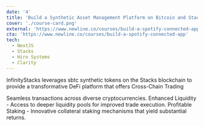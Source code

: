 ```yaml
---
date: '4'
title: 'Build a Synthetic Asset Management Platform on Bitcoin and Stacks'
cover: './course-card.png'
external: 'https://www.newline.co/courses/build-a-spotify-connected-app'
cta: 'https://www.newline.co/courses/build-a-spotify-connected-app'
tech:
  - NextJS
  - Stacks
  - Hiro Systems
  - Clarity
---
```


InfinityStacks leverages sbtc synthetic tokens on the Stacks blockchain to provide a transformative DeFi platform that offers Cross-Chain Trading

Seamless transactions across diverse cryptocurrencies. Enhanced Liquidity - Access to deeper liquidity pools for improved trade execution. Profitable Staking - Innovative collateral staking mechanisms that yield substantial returns.
